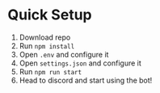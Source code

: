 # Quick Setup

1. Download repo
2. Run `npm install`
3. Open `.env` and configure it
4. Open `settings.json` and configure it
5. Run `npm run start`
6. Head to discord and start using the bot!